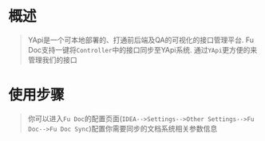 # 概述

> YApi是一个可本地部署的、打通前后端及QA的可视化的接口管理平台. Fu Doc支持一键将`Controller`中的接口同步至YApi系统. 通过`YApi`更方便的来管理我们的接口

# 使用步骤

> 你可以进入`Fu Doc`的配置页面(`IDEA-->Settings-->Other Settings-->Fu Doc-->Fu Doc Sync`)配置你需要同步的文档系统相关参数信息
